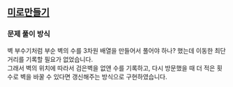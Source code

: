 ## [미로만들기](https://www.acmicpc.net/problem/2665)
### 문제 풀이 방식
벽 부수기처럼 부순 벽의 수를 3차원 배열을 만들어서 풀어야 하나? 했는데 이동한 최단 거리를 기록할 필요가 없었습니다.  
그래서 벽의 위치에 따라서 검은벽을 없앤 수를 기록하고, 다시 방문했을 때 더 적은 횟수로 벽을 바꿀 수 있다면 갱신해주는 방식으로 구현하였습니다.
